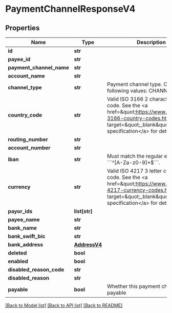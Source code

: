 # PaymentChannelResponseV4

## Properties
Name | Type | Description | Notes
------------ | ------------- | ------------- | -------------
**id** | **str** |  | 
**payee_id** | **str** |  | [optional] 
**payment_channel_name** | **str** |  | 
**account_name** | **str** |  | 
**channel_type** | **str** | Payment channel type. One of the following values: CHANNEL_BANK | 
**country_code** | **str** | Valid ISO 3166 2 character country code. See the &lt;a href&#x3D;\&quot;https://www.iso.org/iso-3166-country-codes.html\&quot; target&#x3D;\&quot;_blank\&quot; a&gt;ISO specification&lt;/a&gt; for details. | 
**routing_number** | **str** |  | [optional] 
**account_number** | **str** |  | [optional] 
**iban** | **str** | Must match the regular expression &#x60;&#x60;&#x60;^[A-Za-z0-9]+$&#x60;&#x60;&#x60;. | [optional] 
**currency** | **str** | Valid ISO 4217 3 letter currency code. See the &lt;a href&#x3D;\&quot;https://www.iso.org/iso-4217-currency-codes.html\&quot; target&#x3D;\&quot;_blank\&quot; a&gt;ISO specification&lt;/a&gt; for details. | 
**payor_ids** | **list[str]** |  | [optional] 
**payee_name** | **str** |  | [optional] 
**bank_name** | **str** |  | [optional] 
**bank_swift_bic** | **str** |  | [optional] 
**bank_address** | [**AddressV4**](AddressV4.md) |  | [optional] 
**deleted** | **bool** |  | [optional] 
**enabled** | **bool** |  | [optional] 
**disabled_reason_code** | **str** |  | [optional] 
**disabled_reason** | **str** |  | [optional] 
**payable** | **bool** | Whether this payment channel is payable | [optional] 

[[Back to Model list]](../README.md#documentation-for-models) [[Back to API list]](../README.md#documentation-for-api-endpoints) [[Back to README]](../README.md)


